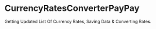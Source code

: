 # CurrencyRatesConverterPayPay
Getting Updated List Of Currency Rates, Saving Data &amp; Converting Rates.
